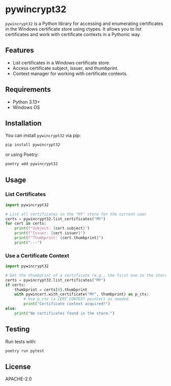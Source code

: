 # pywincrypt32

`pywincrypt32` is a Python library for accessing and enumerating certificates in the Windows certificate store using ctypes. It allows you to list certificates and work with certificate contexts in a Pythonic way.

## Features

- List certificates in a Windows certificate store.
- Access certificate subject, issuer, and thumbprint.
- Context manager for working with certificate contexts.

## Requirements

- Python 3.13+
- Windows OS

## Installation

You can install `pywincrypt32` via pip:
```sh
pip install pywincrypt32
```
or using Poetry:
```sh
poetry add pywincrypt32
```

## Usage

### List Certificates

```python
import pywincrypt32

# List all certificates in the "MY" store for the current user
certs = pywincrypt32.list_certificates("MY")
for cert in certs:
    print(f"Subject: {cert.subject}")
    print(f"Issuer: {cert.issuer}")
    print(f"Thumbprint: {cert.thumbprint}")
    print("---")
```

### Use a Certificate Context

```python
import pywincrypt32

# Get the thumbprint of a certificate (e.g., the first one in the store)
certs = pywincrypt32.list_certificates("MY")
if certs:
    thumbprint = certs[0].thumbprint
    with pywincert.with_certificate("MY", thumbprint) as p_ctx:
        # Use p_ctx (a CERT_CONTEXT pointer) as needed
        print("Certificate context acquired!")
else:
    print("No certificates found in the store.")
```

## Testing

Run tests with:

```sh
poetry run pytest
```

## License

APACHE-2.0
